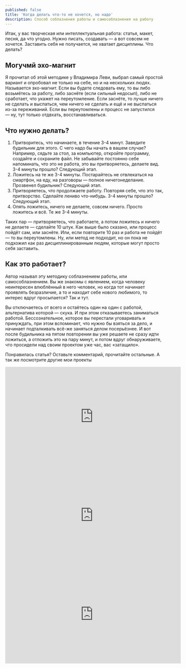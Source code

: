 ```yaml
---
published: false
title: 'Когда делать что-то не хочется, но надо'
description: Способ соблазнения работы и самособлазнения на работу
---
```

Итак, у вас творческая или интеллектуальная работа: статья, макет, песня, да что угодно. Нужно писать, создавать — а вот совсем не хочется. Заставить себя не получается, не хватает дисциплины. Что делать?

## Могучмй эхо-магнит

Я прочитал об этой методике у Владимира Леви, выбрал самый простой вариант и опробовал не только на себе, но и на нескольких людях. Называется эхо-магнит. Если вы будете следовать ему, то вы либо возьмётесь за работу, либо заснёте (если сильный недосып), либо не сработает, что укажет на переутомление. Если заснёте, то лучше ничего не сделать и выспаться, чем ничего не сделать и ещё и не выспаться из-за переживаний. Если вы переутомлены и процесс не запустился — ну, тут только отдвхать, восстанавливаться.

## Что нужно делать?

1. Притворитесь, что начинаете, в течение 3-4 минут. Заведите будильник для этого. С чего надо бы начать в вашем случае? Например, сядьте за стол, за компьютер, откройте программу, создайте и сохраните файл. Не забывайте постоянно себе напоминать, что это не работа, это вы притворяетесь, делаете вид. 3-4 минуты прошло? Следующий этап.
2. Ложитесь на те же 3-4 минуты. Постарайтесь не отвлекаться на смартфон, на еду, на разговоры — полное ничегонеделание. Прозвенел будильник? Следующий этап.
3. Притворяетесь, что продолжаете работу. Повторяя себе, что это так, притворство. Сделайте лениво что-нибудь. 3-4 минуты прошло? Следующий этап.
4. Опять ложитесь, ничего не делаете, совсем ничего. Просто ложитесь и всё. Те же 3-4 минуты.

Таких пар — притворяетесь, что работаете, а потом ложитесь и ничего не делаете — сделайте 10 штук. Как выше было сказано, или процесс пойдёт сам, или заснёте. Или, если повторите 10 раз и работа не пойдёт — то вы переутомлены. Ну, или метод не подходит, но он пока не подхожил как раз дисциплинированным людям, которые могут просто себя заставить.

## Как это работает?

Автор называл эту методику соблазнением работы, или самособлазнением. Вы же знакомы с явлением, когда человеку неинтересен влюблённый в него человек, но когда тот начинает проявлять безразличие, а то и находит себе нового любимого, то интерес вдруг просыпается? Так и тут.

Вы отключаетесь от всего и остаётесь один на один с работой, альтернатива которой — скука. И при этом отказываетесь заниматься работой. Бессознательное, которое вы перестали уговаривать и принуждать, при этом вспоминает, что нужно бы взяться за дело, и начинает подталкивать всё-же заняться делом посерьёзнее. И вот после будильника на пятом повторении вы уже решаете не сразу идти ложиться, а отложить это на пару минут, и потом вдруг обнаруживаете, что просидели над своим проектом уже час, вас «затащило».

Понравилась статья? Оставьте комментарий, прочитайте остальные. А так же посмотрите другие мои проекты

<iframe width="560" height="315" src="https://www.youtube.com/embed/PVNEjxNRnLo" title="YouTube video player" frameborder="0" allow="accelerometer; autoplay; clipboard-write; encrypted-media; gyroscope; picture-in-picture; web-share" allowfullscreen></iframe>

<iframe width="560" height="315" src="https://www.youtube.com/embed/mdZEe-NCL8w" title="YouTube video player" frameborder="0" allow="accelerometer; autoplay; clipboard-write; encrypted-media; gyroscope; picture-in-picture; web-share" allowfullscreen></iframe>

<iframe width="560" height="315" src="https://www.youtube.com/embed/NTO8Jj0fg5g" title="YouTube video player" frameborder="0" allow="accelerometer; autoplay; clipboard-write; encrypted-media; gyroscope; picture-in-picture; web-share" allowfullscreen></iframe>
